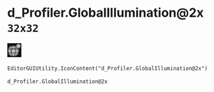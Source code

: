 # d_Profiler.GlobalIllumination@2x `32x32`
<img src="/img/d_Profiler.GlobalIllumination.png" width=32 height=32>

``` CSharp
EditorGUIUtility.IconContent("d_Profiler.GlobalIllumination@2x")
```
```
d_Profiler.GlobalIllumination@2x
```
